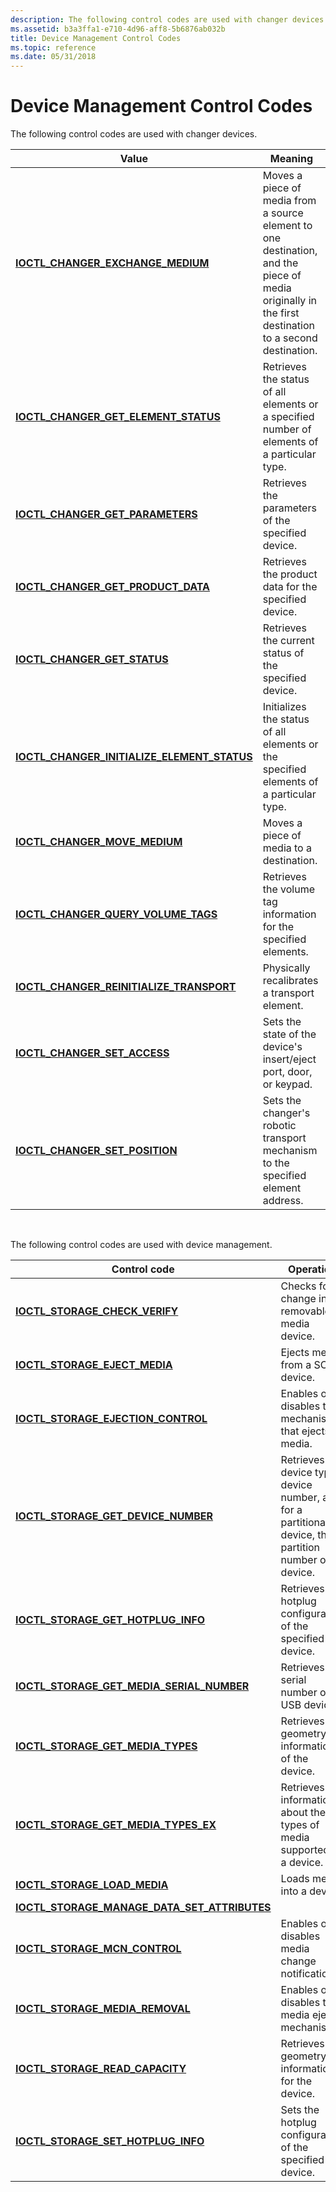 ```yaml
---
description: The following control codes are used with changer devices.
ms.assetid: b3a3ffa1-e710-4d96-aff8-5b6876ab032b
title: Device Management Control Codes
ms.topic: reference
ms.date: 05/31/2018
---
```


# Device Management Control Codes

The following control codes are used with changer devices.



| Value                                                                                          | Meaning                                                                                                                                              |
|------------------------------------------------------------------------------------------------|------------------------------------------------------------------------------------------------------------------------------------------------------|
| [**IOCTL\_CHANGER\_EXCHANGE\_MEDIUM**](/windows/desktop/api/WinIoCtl/ni-winioctl-ioctl_changer_exchange_medium)                      | Moves a piece of media from a source element to one destination, and the piece of media originally in the first destination to a second destination. |
| [**IOCTL\_CHANGER\_GET\_ELEMENT\_STATUS**](/windows/desktop/api/WinIoCtl/ni-winioctl-ioctl_changer_get_element_status)               | Retrieves the status of all elements or a specified number of elements of a particular type.                                                         |
| [**IOCTL\_CHANGER\_GET\_PARAMETERS**](/windows/desktop/api/WinIoCtl/ni-winioctl-ioctl_changer_get_parameters)                        | Retrieves the parameters of the specified device.                                                                                                    |
| [**IOCTL\_CHANGER\_GET\_PRODUCT\_DATA**](/windows/desktop/api/WinIoCtl/ni-winioctl-ioctl_changer_get_product_data)                   | Retrieves the product data for the specified device.                                                                                                 |
| [**IOCTL\_CHANGER\_GET\_STATUS**](/windows/desktop/api/WinIoCtl/ni-winioctl-ioctl_changer_get_status)                                | Retrieves the current status of the specified device.                                                                                                |
| [**IOCTL\_CHANGER\_INITIALIZE\_ELEMENT\_STATUS**](/windows/desktop/api/WinIoCtl/ni-winioctl-ioctl_changer_initialize_element_status) | Initializes the status of all elements or the specified elements of a particular type.                                                               |
| [**IOCTL\_CHANGER\_MOVE\_MEDIUM**](/windows/desktop/api/WinIoCtl/ni-winioctl-ioctl_changer_move_medium)                              | Moves a piece of media to a destination.                                                                                                             |
| [**IOCTL\_CHANGER\_QUERY\_VOLUME\_TAGS**](/windows/desktop/api/WinIoCtl/ni-winioctl-ioctl_changer_query_volume_tags)                 | Retrieves the volume tag information for the specified elements.                                                                                     |
| [**IOCTL\_CHANGER\_REINITIALIZE\_TRANSPORT**](/windows/desktop/api/WinIoCtl/ni-winioctl-ioctl_changer_reinitialize_transport)        | Physically recalibrates a transport element.                                                                                                         |
| [**IOCTL\_CHANGER\_SET\_ACCESS**](/windows/desktop/api/WinIoCtl/ni-winioctl-ioctl_changer_set_access)                                | Sets the state of the device's insert/eject port, door, or keypad.                                                                                   |
| [**IOCTL\_CHANGER\_SET\_POSITION**](/windows/desktop/api/WinIoCtl/ni-winioctl-ioctl_changer_set_position)                            | Sets the changer's robotic transport mechanism to the specified element address.                                                                     |



 

The following control codes are used with device management.



| Control code                                                                                      | Operation                                                                                                    |
|---------------------------------------------------------------------------------------------------|--------------------------------------------------------------------------------------------------------------|
| [**IOCTL\_STORAGE\_CHECK\_VERIFY**](/windows/desktop/api/WinIoCtl/ni-winioctl-ioctl_storage_check_verify)                               | Checks for change in a removable-media device.                                                               |
| [**IOCTL\_STORAGE\_EJECT\_MEDIA**](/windows/desktop/api/WinIoCtl/ni-winioctl-ioctl_storage_eject_media)                                 | Ejects media from a SCSI device.                                                                             |
| [**IOCTL\_STORAGE\_EJECTION\_CONTROL**](/windows/desktop/api/WinIoCtl/ni-winioctl-ioctl_storage_ejection_control)                       | Enables or disables the mechanism that ejects media.                                                         |
| [**IOCTL\_STORAGE\_GET\_DEVICE\_NUMBER**](/windows/desktop/api/WinIoCtl/ni-winioctl-ioctl_storage_get_device_number)                    | Retrieves the device type, device number, and, for a partitionable device, the partition number of a device. |
| [**IOCTL\_STORAGE\_GET\_HOTPLUG\_INFO**](/windows/desktop/api/WinIoCtl/ni-winioctl-ioctl_storage_get_hotplug_info)                      | Retrieves the hotplug configuration of the specified device.                                                 |
| [**IOCTL\_STORAGE\_GET\_MEDIA\_SERIAL\_NUMBER**](/windows/desktop/api/WinIoCtl/ni-winioctl-ioctl_storage_get_media_serial_number)       | Retrieves the serial number of a USB device.                                                                 |
| [**IOCTL\_STORAGE\_GET\_MEDIA\_TYPES**](/windows/desktop/api/WinIoCtl/ni-winioctl-ioctl_storage_get_media_types)                        | Retrieves the geometry information of the device.                                                            |
| [**IOCTL\_STORAGE\_GET\_MEDIA\_TYPES\_EX**](/windows/desktop/api/WinIoCtl/ni-winioctl-ioctl_storage_get_media_types_ex)                 | Retrieves information about the types of media supported by a device.                                        |
| [**IOCTL\_STORAGE\_LOAD\_MEDIA**](/windows/desktop/api/WinIoCtl/ni-winioctl-ioctl_storage_load_media)                                   | Loads media into a device.                                                                                   |
| [**IOCTL\_STORAGE\_MANAGE\_DATA\_SET\_ATTRIBUTES**](/windows/desktop/api/WinIoCtl/ni-winioctl-ioctl_storage_manage_data_set_attributes) |                                                                                                              |
| [**IOCTL\_STORAGE\_MCN\_CONTROL**](/windows/desktop/api/WinIoCtl/ni-winioctl-ioctl_storage_mcn_control)                                 | Enables or disables media change notification.                                                               |
| [**IOCTL\_STORAGE\_MEDIA\_REMOVAL**](/windows/desktop/api/WinIoCtl/ni-winioctl-ioctl_storage_media_removal)                             | Enables or disables the media eject mechanism.                                                               |
| [**IOCTL\_STORAGE\_READ\_CAPACITY**](/windows/desktop/api/WinIoCtl/ni-winioctl-ioctl_storage_read_capacity)                             | Retrieves the geometry information for the device.                                                           |
| [**IOCTL\_STORAGE\_SET\_HOTPLUG\_INFO**](/windows/desktop/api/WinIoCtl/ni-winioctl-ioctl_storage_set_hotplug_info)                      | Sets the hotplug configuration of the specified device.                                                      |



 

 

 



